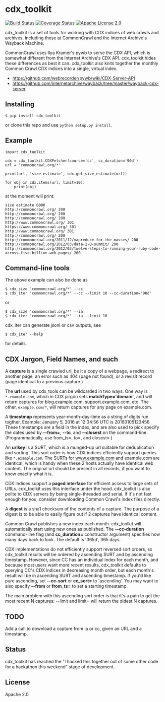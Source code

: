 # cdx_toolkit

[![Build Status](https://travis-ci.org/cocrawler/cdx_toolkit.svg?branch=master)](https://travis-ci.org/cocrawler/cdx_toolkit) [![Coverage Status](https://coveralls.io/repos/github/cocrawler/cdx_toolkit/badge.svg?branch=master)](https://coveralls.io/github/cocrawler/cdx_toolkit?branch=master) [![Apache License 2.0](https://img.shields.io/github/license/cocrawler/cdx_toolkit.svg)](LICENSE)

cdx_toolkit is a set of tools for working with CDX indices of web
crawls and archives, including those at CommonCrawl and the Internet
Archive's Wayback Machine.

CommonCrawl uses Ilya Kramer's pywb to serve the CDX API, which is
somewhat different from the Internet Archive's CDX API. cdx_toolkit
hides these differences as best it can. cdx_toolkit also knits
together the monthly Common Crawl CDX indices into a single, virtual
index.

* https://github.com/webrecorder/pywb/wiki/CDX-Server-API
* https://github.com/internetarchive/wayback/tree/master/wayback-cdx-server

## Installing

```
$ pip install cdx_toolkit
```

or clone this repo and use `python setup.py install`.

## Example

```
import cdx_toolkit

cdx = cdx_toolkit.CDXFetcher(source='cc', cc_duration='90d')
url = 'commoncrawl.org/*'

print(url, 'size estimate', cdx.get_size_estimate(url))

for obj in cdx.items(url, limit=10):
    print(obj)
```

at the moment will print:

```
size estimate 6000
http://commoncrawl.org/ 200
http://commoncrawl.org/ 200
http://commoncrawl.org/ 200
http://www.commoncrawl.org/ 301
https://www.commoncrawl.org/ 301
http://www.commoncrawl.org/ 301
http://commoncrawl.org/ 200
http://commoncrawl.org/2011/12/mapreduce-for-the-masses/ 200
http://commoncrawl.org/2012/03/data-2-0-summit/ 200
http://commoncrawl.org/2012/03/twelve-steps-to-running-your-ruby-code-across-five-billion-web-pages/ 200
```

## Command-line tools

The above example can also be done as

```
$ cdx_size 'commoncrawl.org/*' --cc
$ cdx_iter 'commoncrawl.org/*' --cc --limit 10 --cc-duration='90d'
```
or
```
$ cdx_size 'commoncrawl.org/*' --ia
$ cdx_iter 'commoncrawl.org/*' --ia --limit 10
```

cdx_iter can generate jsonl or csv outputs; see

```
$ cdx_iter --help
```

for details.

## CDX Jargon, Field Names, and such

A **capture** is a single crawled url, be it a copy of a webpage, a
redirect to another page, an error such as 404 (page not found), or a
revisit record (page identical to a previous capture.)

The **url** used by cdx_tools can be wildcarded in two ways. One way
is `*.example.com`, which in CDX jargon sets **matchType='domain'**, and
will return captures for blog.example.com, support.example.com, etc.
The other, `example.com/*`, will return captures for any page on
example.com.

A **timestmap** represents year-month-day-time as a string of digits run togther.
Example: January 5, 2016 at 12:34:56 UTC is 20160105123456. These timestamps are
a field in the index, and are also used to pick specify the dates used
by **--from=**, **--to**, and **--closest** on the command-line. (Programmatically,
use from_ts=, to=, and closest=.)

An **urlkey** is a SURT, which is a munged-up url suitable for
deduplication and sorting. This sort order is how CDX indices
efficiently support queries like `*.example.com`. The SURTs for
www.example.com and example.com are identical, which is handy when
these 2 hosts actually have identical web content. The original url
should be present in all records, if you want to know exactly what it
is.

CDX Indices support a **paged interface** for efficient access to
large sets of URLs. cdx_toolkit uses this interface under the hood.
cdx_toolkit is also polite to CDX servers by being single-threaded and
serial. If it's not fast enough for you, consider downloading Common
Crawl's index files directly.

A **digest** is a sha1 checksum of the contents of a capture. The
purpose of a digest is to be able to easily figure out if 2 captures
have identical content.

Common Crawl publishes a new index each month. cdx_toolkit will
automatically start using new ones as published. The **--cc-duration**
command-line flag (and **cc_duration=** constructor argument)
specifies how many days back to look. The default is '365d', 365
days.

CDX implementations do not efficiently support reversed sort orders,
so cdx_toolkit results will be ordered by ascending SURT and by
ascending timestamp. However, since CC has an individual index for
each month, and because most users want more recent results,
cdx_toolkit defaults to querying CC's CDX indices in decreasing month
order, but each month's result will be in ascending SURT and ascending
timestamp. If you'd like pure ascending, set **--cc-sort** or
**cc_sort=** to 'ascending'. You may want to also specify **--from**
or **from_ts=** to set a starting timestamp.

The main problem with this ascending sort order is that it's a pain to
get the most recent N captures: --limit and limit= will return the
oldest N captures.

## TODO

Add a call to download a capture from ia or cc, given an URL and a timestamp.

## Status

cdx_toolkit has reached the "I hacked this together out of some other
code for a hackathon this weekend" stage of development.

## License

Apache 2.0


